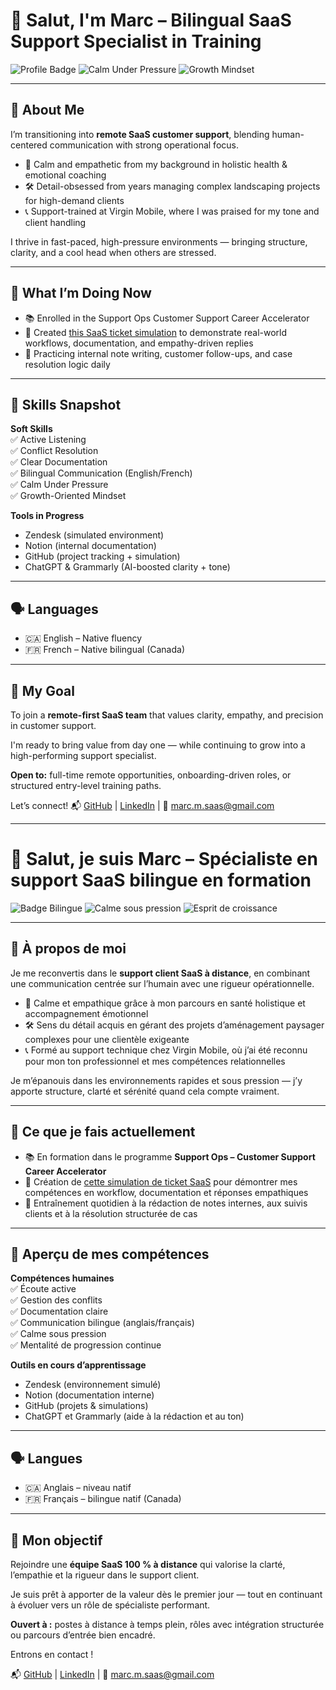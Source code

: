 # 👋 Salut, I'm Marc – Bilingual SaaS Support Specialist in Training

![Profile Badge](https://img.shields.io/badge/Bilingual-EN%2FFR-blue) ![Calm Under Pressure](https://img.shields.io/badge/Soft_Skills-Calm_Problem_Solver-green) ![Growth Mindset](https://img.shields.io/badge/Growth-Mindset-yellow)

---

## 🧭 About Me

I’m transitioning into **remote SaaS customer support**, blending human-centered communication with strong operational focus.

- 🧘 Calm and empathetic from my background in holistic health & emotional coaching  
- 🛠 Detail-obsessed from years managing complex landscaping projects for high-demand clients  
- 📞 Support-trained at Virgin Mobile, where I was praised for my tone and client handling

I thrive in fast-paced, high-pressure environments — bringing structure, clarity, and a cool head when others are stressed.

---

## 💼 What I’m Doing Now

- 📚 Enrolled in the Support Ops Customer Support Career Accelerator  
- 🧪 Created [this SaaS ticket simulation](https://github.com/Marccloudtech/saas-ticket-simulation) to demonstrate real-world workflows, documentation, and empathy-driven replies  
- 🧠 Practicing internal note writing, customer follow-ups, and case resolution logic daily

---

## 🔧 Skills Snapshot

**Soft Skills**  
✅ Active Listening  
✅ Conflict Resolution  
✅ Clear Documentation  
✅ Bilingual Communication (English/French)  
✅ Calm Under Pressure  
✅ Growth-Oriented Mindset  

**Tools in Progress**  
- Zendesk (simulated environment)  
- Notion (internal documentation)  
- GitHub (project tracking + simulation)  
- ChatGPT & Grammarly (AI-boosted clarity + tone)

---

## 🗣 Languages

- 🇨🇦 English – Native fluency  
- 🇫🇷 French – Native bilingual (Canada)

---

## 🎯 My Goal

To join a **remote-first SaaS team** that values clarity, empathy, and precision in customer support.

I'm ready to bring value from day one — while continuing to grow into a high-performing support specialist.

**Open to:** full-time remote opportunities, onboarding-driven roles, or structured entry-level training paths.

Let’s connect!
📬 [GitHub](https://github.com/Marccloudtech) | [LinkedIn](https://www.linkedin.com/in/marcmaisonneuve) | 📩 marc.m.saas@gmail.com


---

# 👋 Salut, je suis Marc – Spécialiste en support SaaS bilingue en formation

![Badge Bilingue](https://img.shields.io/badge/Bilingue-EN%2FFR-blue) ![Calme sous pression](https://img.shields.io/badge/Comp%C3%A9tences_douces-Calme_et_structur%C3%A9-green) ![Esprit de croissance](https://img.shields.io/badge/Mentalit%C3%A9-Progressive-yellow)

---

## 🧭 À propos de moi

Je me reconvertis dans le **support client SaaS à distance**, en combinant une communication centrée sur l’humain avec une rigueur opérationnelle.

- 🧘 Calme et empathique grâce à mon parcours en santé holistique et accompagnement émotionnel  
- 🛠 Sens du détail acquis en gérant des projets d’aménagement paysager complexes pour une clientèle exigeante  
- 📞 Formé au support technique chez Virgin Mobile, où j’ai été reconnu pour mon ton professionnel et mes compétences relationnelles

Je m’épanouis dans les environnements rapides et sous pression — j’y apporte structure, clarté et sérénité quand cela compte vraiment.

---

## 💼 Ce que je fais actuellement

- 📚 En formation dans le programme **Support Ops – Customer Support Career Accelerator**  
- 🧪 Création de [cette simulation de ticket SaaS](https://github.com/Marccloudtech/saas-ticket-simulation) pour démontrer mes compétences en workflow, documentation et réponses empathiques  
- 🧠 Entraînement quotidien à la rédaction de notes internes, aux suivis clients et à la résolution structurée de cas

---

## 🔧 Aperçu de mes compétences

**Compétences humaines**  
✅ Écoute active  
✅ Gestion des conflits  
✅ Documentation claire  
✅ Communication bilingue (anglais/français)  
✅ Calme sous pression  
✅ Mentalité de progression continue  

**Outils en cours d’apprentissage**  
- Zendesk (environnement simulé)  
- Notion (documentation interne)  
- GitHub (projets & simulations)  
- ChatGPT et Grammarly (aide à la rédaction et au ton)

---

## 🗣 Langues

- 🇨🇦 Anglais – niveau natif  
- 🇫🇷 Français – bilingue natif (Canada)

---

## 🎯 Mon objectif

Rejoindre une **équipe SaaS 100 % à distance** qui valorise la clarté, l’empathie et la rigueur dans le support client.

Je suis prêt à apporter de la valeur dès le premier jour — tout en continuant à évoluer vers un rôle de spécialiste performant.

**Ouvert à :** postes à distance à temps plein, rôles avec intégration structurée ou parcours d’entrée bien encadré.

Entrons en contact !

📬 [GitHub](https://github.com/Marccloudtech) | [LinkedIn](https://linkedin.com/in/marccloudtech) | 📩 marc.m.saas@gmail.com

